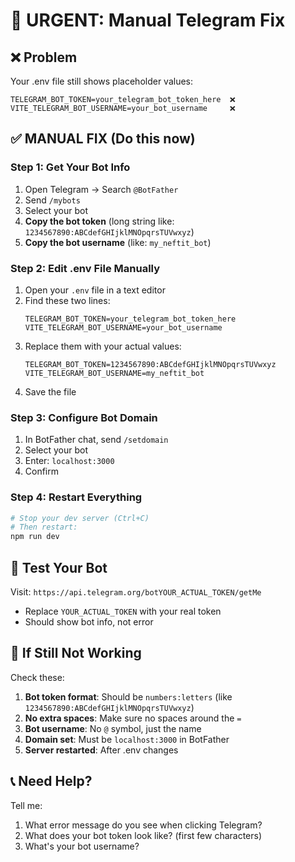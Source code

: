 # 🚨 URGENT: Manual Telegram Fix

## ❌ Problem
Your .env file still shows placeholder values:
```
TELEGRAM_BOT_TOKEN=your_telegram_bot_token_here  ❌
VITE_TELEGRAM_BOT_USERNAME=your_bot_username     ❌
```

## ✅ MANUAL FIX (Do this now)

### Step 1: Get Your Bot Info
1. Open Telegram → Search `@BotFather`
2. Send `/mybots`
3. Select your bot
4. **Copy the bot token** (long string like: `1234567890:ABCdefGHIjklMNOpqrsTUVwxyz`)
5. **Copy the bot username** (like: `my_neftit_bot`)

### Step 2: Edit .env File Manually
1. Open your `.env` file in a text editor
2. Find these two lines:
   ```
   TELEGRAM_BOT_TOKEN=your_telegram_bot_token_here
   VITE_TELEGRAM_BOT_USERNAME=your_bot_username
   ```
3. Replace them with your actual values:
   ```
   TELEGRAM_BOT_TOKEN=1234567890:ABCdefGHIjklMNOpqrsTUVwxyz
   VITE_TELEGRAM_BOT_USERNAME=my_neftit_bot
   ```
4. Save the file

### Step 3: Configure Bot Domain
1. In BotFather chat, send `/setdomain`
2. Select your bot
3. Enter: `localhost:3000`
4. Confirm

### Step 4: Restart Everything
```bash
# Stop your dev server (Ctrl+C)
# Then restart:
npm run dev
```

## 🧪 Test Your Bot
Visit: `https://api.telegram.org/botYOUR_ACTUAL_TOKEN/getMe`
- Replace `YOUR_ACTUAL_TOKEN` with your real token
- Should show bot info, not error

## 🚨 If Still Not Working
Check these:
1. **Bot token format**: Should be `numbers:letters` (like `1234567890:ABCdefGHIjklMNOpqrsTUVwxyz`)
2. **No extra spaces**: Make sure no spaces around the `=`
3. **Bot username**: No `@` symbol, just the name
4. **Domain set**: Must be `localhost:3000` in BotFather
5. **Server restarted**: After .env changes

## 📞 Need Help?
Tell me:
1. What error message do you see when clicking Telegram?
2. What does your bot token look like? (first few characters)
3. What's your bot username?
